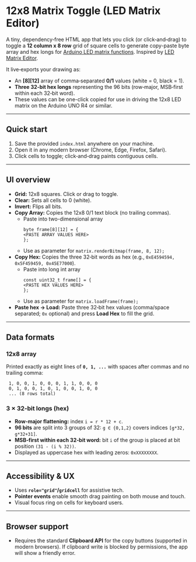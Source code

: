 # 12x8 Matrix Toggle (LED Matrix Editor)

A tiny, dependency‑free HTML app that lets you click (or click‑and‑drag) to toggle a **12 column x 8 row** grid of square cells to generate copy-paste byte array and hex longs for [Arduino LED matrix functions](https://docs.arduino.cc/tutorials/uno-r4-wifi/led-matrix/). Inspired by [LED Matrix Editor](https://ledmatrix-editor.arduino.cc/).

It live‑exports your drawing as:

* An **[8][12]** array of comma‑separated **0/1** values (white = 0, black = 1).
* **Three 32‑bit hex longs** representing the 96 bits (row‑major, MSB‑first within each 32‑bit word).
* These values can be one-click copied for use in driving the 12x8 LED matrix on the Arduino UNO R4 or similar.

---

## Quick start

1. Save the provided `index.html` anywhere on your machine.
2. Open it in any modern browser (Chrome, Edge, Firefox, Safari).
3. Click cells to toggle; click‑and‑drag paints contiguous cells.

---

## UI overview

* **Grid:** 12x8 squares. Click or drag to toggle.
* **Clear:** Sets all cells to 0 (white).
* **Invert:** Flips all bits.
* **Copy Array:** Copies the 12x8 0/1 text block (no trailing commas).
  * Paste into two-dimensional array
    ```
    byte frame[8][12] = {
    <PASTE ARRAY VALUES HERE>
    };
    ```
  * Use as parameter for ```matrix.renderBitmap(frame, 8, 12);```
* **Copy Hex:** Copies the three 32‑bit words as hex (e.g., `0xE4594594, 0x5F459459, 0x45E77000`).
  * Paste into long int array
    ```
    const uint32_t frame[] = {
    <PASTE HEX VALUES HERE>
    };
    ```
  * Use as parameter for ```matrix.loadFrame(frame);```
* **Paste hex → Load:** Paste three 32‑bit hex values (comma/space separated; `0x` optional) and press **Load Hex** to fill the grid.

---

## Data formats

### 12x8 array

Printed exactly as eight lines of **`0, 1, ...`** with spaces after commas and no trailing comma:

```
 1, 0, 0, 1, 0, 0, 0, 1, 1, 0, 0, 0
 0, 1, 0, 0, 1, 0, 1, 0, 0, 1, 0, 0
 ... (8 rows total)
```

### 3 × 32‑bit longs (hex)

* **Row‑major flattening:** index `i = r * 12 + c`.
* **96 bits** are split into 3 groups of 32: `g ∈ {0,1,2}` covers indices `[g*32, g*32+31]`.
* **MSB‑first within each 32‑bit word:** bit `i` of the group is placed at bit position `(31 - (i % 32))`.
* Displayed as uppercase hex with leading zeros: `0xXXXXXXXX`.

---

## Accessibility & UX

* Uses **`role="grid"`/`gridcell`** for assistive tech.
* **Pointer events** enable smooth drag painting on both mouse and touch.
* Visual focus ring on cells for keyboard users.

---

## Browser support

* Requires the standard **Clipboard API** for the copy buttons (supported in modern browsers). If clipboard write is blocked by permissions, the app will show a friendly error.
